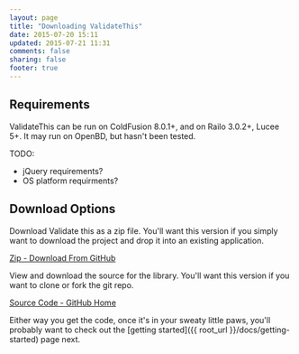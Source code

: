 ```yaml
---
layout: page
title: "Downloading ValidateThis"
date: 2015-07-20 15:11
updated: 2015-07-21 11:31
comments: false
sharing: false
footer: true
---
```

Requirements
---
ValidateThis can be run on ColdFusion 8.0.1+, and on Railo 3.0.2+, Lucee 5+. It may run on OpenBD, but hasn't been tested.

TODO:

* jQuery requirements?
* OS platform requirments?


Download Options
---
Download Validate this as a zip file. You'll want this version if you simply want to download the project and drop it into an existing application.

<a href="https://github.com/teamcfadvance/validatethis/zipball/master" class="fatty">Zip - Download From GitHub</a>

View and download the source for the library. You'll want this version if you want to clone or fork the git repo.

<a href="https://github.com/teamcfadvance/validatethis" class="fatty">Source Code - GitHub Home</a>

Either way you get the code, once it's in your sweaty little paws, you'll probably want to check out the [getting started]({{ root_url }}/docs/getting-started) page next.
